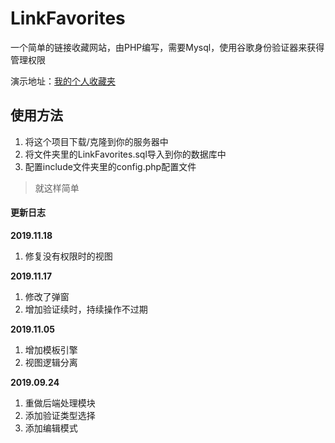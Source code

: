# LinkFavorites
一个简单的链接收藏网站，由PHP编写，需要Mysql，使用谷歌身份验证器来获得管理权限

演示地址：[我的个人收藏夹](http://tt.r6s.site)

## 使用方法

1. 将这个项目下载/克隆到你的服务器中
2. 将文件夹里的LinkFavorites.sql导入到你的数据库中
3. 配置include文件夹里的config.php配置文件

> 就这样简单

#### 更新日志

**2019.11.18**

1. 修复没有权限时的视图

**2019.11.17**

1. 修改了弹窗
2. 增加验证续时，持续操作不过期

**2019.11.05**

1. 增加模板引擎
2. 视图逻辑分离

**2019.09.24**

1. 重做后端处理模块
2. 添加验证类型选择
3. 添加编辑模式
